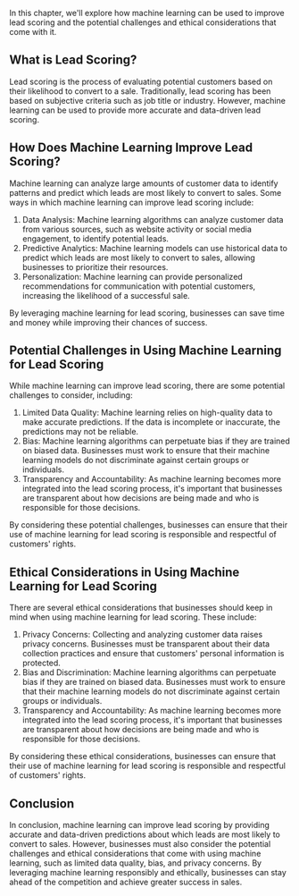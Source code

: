 
In this chapter, we'll explore how machine learning can be used to improve lead scoring and the potential challenges and ethical considerations that come with it.

What is Lead Scoring?
---------------------

Lead scoring is the process of evaluating potential customers based on their likelihood to convert to a sale. Traditionally, lead scoring has been based on subjective criteria such as job title or industry. However, machine learning can be used to provide more accurate and data-driven lead scoring.

How Does Machine Learning Improve Lead Scoring?
-----------------------------------------------

Machine learning can analyze large amounts of customer data to identify patterns and predict which leads are most likely to convert to sales. Some ways in which machine learning can improve lead scoring include:

1. Data Analysis: Machine learning algorithms can analyze customer data from various sources, such as website activity or social media engagement, to identify potential leads.
2. Predictive Analytics: Machine learning models can use historical data to predict which leads are most likely to convert to sales, allowing businesses to prioritize their resources.
3. Personalization: Machine learning can provide personalized recommendations for communication with potential customers, increasing the likelihood of a successful sale.

By leveraging machine learning for lead scoring, businesses can save time and money while improving their chances of success.

Potential Challenges in Using Machine Learning for Lead Scoring
---------------------------------------------------------------

While machine learning can improve lead scoring, there are some potential challenges to consider, including:

1. Limited Data Quality: Machine learning relies on high-quality data to make accurate predictions. If the data is incomplete or inaccurate, the predictions may not be reliable.
2. Bias: Machine learning algorithms can perpetuate bias if they are trained on biased data. Businesses must work to ensure that their machine learning models do not discriminate against certain groups or individuals.
3. Transparency and Accountability: As machine learning becomes more integrated into the lead scoring process, it's important that businesses are transparent about how decisions are being made and who is responsible for those decisions.

By considering these potential challenges, businesses can ensure that their use of machine learning for lead scoring is responsible and respectful of customers' rights.

Ethical Considerations in Using Machine Learning for Lead Scoring
-----------------------------------------------------------------

There are several ethical considerations that businesses should keep in mind when using machine learning for lead scoring. These include:

1. Privacy Concerns: Collecting and analyzing customer data raises privacy concerns. Businesses must be transparent about their data collection practices and ensure that customers' personal information is protected.
2. Bias and Discrimination: Machine learning algorithms can perpetuate bias if they are trained on biased data. Businesses must work to ensure that their machine learning models do not discriminate against certain groups or individuals.
3. Transparency and Accountability: As machine learning becomes more integrated into the lead scoring process, it's important that businesses are transparent about how decisions are being made and who is responsible for those decisions.

By considering these ethical considerations, businesses can ensure that their use of machine learning for lead scoring is responsible and respectful of customers' rights.

Conclusion
----------

In conclusion, machine learning can improve lead scoring by providing accurate and data-driven predictions about which leads are most likely to convert to sales. However, businesses must also consider the potential challenges and ethical considerations that come with using machine learning, such as limited data quality, bias, and privacy concerns. By leveraging machine learning responsibly and ethically, businesses can stay ahead of the competition and achieve greater success in sales.
